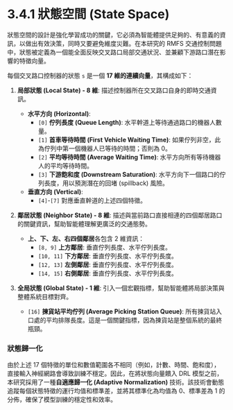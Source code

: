 # 3.4.1 狀態空間 (State Space)

狀態空間的設計是強化學習成功的關鍵，它必須為智能體提供足夠的、有意義的資訊，以做出有效決策，同時又要避免維度災難。在本研究的 RMFS 交通控制問題中，狀態被定義為一個能全面反映交叉路口局部交通狀況、並兼顧下游路口潛在影響的特徵向量。

每個交叉路口控制器的狀態 `s` 是一個 **17 維的連續向量**，其構成如下：

1.  **局部狀態 (Local State) - 8 維**: 描述控制器所在交叉路口自身的即時交通資訊。
    *   **水平方向 (Horizontal)**:
        *   `[0]` **佇列長度 (Queue Length)**: 水平幹道上等待通過路口的機器人數量。
        *   `[1]` **首車等待時間 (First Vehicle Waiting Time)**: 如果佇列非空，此為佇列中第一個機器人已等待的時間；否則為 0。
        *   `[2]` **平均等待時間 (Average Waiting Time)**: 水平方向所有等待機器人的平均等待時間。
        *   `[3]` **下游飽和度 (Downstream Saturation)**: 水平方向下一個路口的佇列長度，用以預測潛在的回堵 (spillback) 風險。
    *   **垂直方向 (Vertical)**:
        *   `[4]`-`[7]` 對應垂直幹道的上述四個特徵。

2.  **鄰居狀態 (Neighbor State) - 8 維**: 描述與當前路口直接相連的四個鄰居路口的關鍵資訊，幫助智能體理解更廣泛的交通態勢。
    *   **上、下、左、右四個鄰居**各包含 2 維資訊：
        *   `[8, 9]` **上方鄰居**: 垂直佇列長度、水平佇列長度。
        *   `[10, 11]` **下方鄰居**: 垂直佇列長度、水平佇列長度。
        *   `[12, 13]` **左側鄰居**: 垂直佇列長度、水平佇列長度。
        *   `[14, 15]` **右側鄰居**: 垂直佇列長度、水平佇列長度。

3.  **全局狀態 (Global State) - 1 維**: 引入一個宏觀指標，幫助智能體將局部決策與整體系統目標對齊。
    *   `[16]` **揀貨站平均佇列 (Average Picking Station Queue)**: 所有揀貨站入口處的平均排隊長度。這是一個關鍵指標，因為揀貨站是整個系統的最終瓶頸。

### 狀態歸一化

由於上述 17 個特徵的單位和數值範圍各不相同（例如，計數、時間、飽和度），直接輸入神經網路會導致訓練不穩定。因此，在將狀態向量饋入 DRL 模型之前，本研究採用了一種**自適應歸一化 (Adaptive Normalization)** 技術。該技術會動態追蹤每個狀態特徵的運行均值和標準差，並將其標準化為均值為 0、標準差為 1 的分佈，確保了模型訓練的穩定性和效率。 